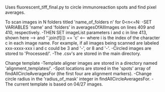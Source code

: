 Uses fluorescent_tiff_final.py to circle immunoreaction spots and find pixel averages.

To scan images in N folders titled 'name_of_folders n' for 0<n<=N:
    -SET VARIABLES 'name' and 'folders' in averagesOfAllImages on lines 409 and 410, respectively.
    -THEN SET imageList parameters i and c in line 413, shown here -->  and ''.join(f[i]) == 'c' <-- where i is the index of the character c in each image name. For example, if all images being scanned are labeled xxx-xxxx-xxx i and c could be 3 and '-', or 8 and '-'.
    -Circled images are stored to 'Processed/'.
    -The .csv's are stored in the main directory.
    
Change template
    -Template aligner images are stored in a directory named 'alignment_templates/'.
    -Spot locations are stored in the 'spots' array of findAllCircleAveragesFor (the first four are alignment markers).
    -Change circle radius in the 'radius_of_mask' integer in findAllCircleAveragesFor.
    -The current template is based on 04/27 images.
